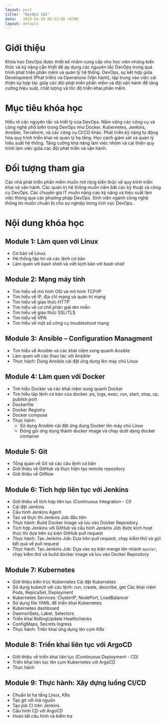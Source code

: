 ```yaml
---
layout: post
title:  "DevOps 101"
date:   2024-04-29 00:53:00 +0700
layout: default
---
```

# Giới thiệu 
Khóa học DevOps được thiết kế nhằm cung cấp cho học viên những kiến thức và kỹ năng cần thiết để áp dụng các nguyên tắc DevOps trong quá trình phát triển phần mềm và quản lý hệ thống. DevOps, sự kết hợp giữa Development (Phát triển) và Operations (Vận hành), tập trung vào việc cải thiện sự hợp tác giữa các đội phát triển phần mềm và đội vận hành để tăng cường hiệu suất, chất lượng và tốc độ triển khai phần mềm.

# Mục tiêu khóa học
Hiểu rõ các nguyên tắc và triết lý của DevOps.
Nắm vững các công cụ và công nghệ phổ biến trong DevOps như Docker, Kubernetes, Jenkins, Ansible, Terraform, và các công cụ CI/CD khác.
Phát triển kỹ năng tự động hóa quy trình triển khai và quản lý hạ tầng.
Học cách giám sát và quản lý hiệu suất hệ thống.
Tăng cường khả năng làm việc nhóm và cải thiện quy trình làm việc giữa các đội phát triển và vận hành.


# Đối tượng tham gia
Các nhà phát triển phần mềm muốn mở rộng kiến thức về quy trình triển khai và vận hành.
Các quản trị hệ thống muốn nắm bắt các kỹ thuật và công cụ DevOps.
Các chuyên gia IT muốn nâng cao kỹ năng và hiệu suất làm việc thông qua các phương pháp DevOps.
Sinh viên ngành công nghệ thông tin muốn chuẩn bị cho sự nghiệp trong lĩnh vực DevOps.


# Nội dung khóa học

## Module 1: Làm quen với Linux
* Cơ bản về Linux
* Hệ thống tập tin và các lệnh cơ bản
* Làm quen với bash shell và viết kịch bản với bash shell

## Module 2: Mạng máy tính
* Tìm hiểu về mô hình OSI và mô hình TCP/IP
* Tìm hiểu về IP, địa chỉ mạng và quản trị mạng
* Tìm hiểu về giao thức HTTP
* Tìm hiểu về cơ chế phân giải tên miền
* Tìm hiểu về giao thức SSL/TLS
* Tìm hiểu về VPN
* Tìm hiểu về một số công cụ troubleshoot mạng

## Module 3: Ansible – Configuration Managment
* Tìm hiểu về Ansible và các khái niệm xung quanh Ansible
* Làm quen với các thao tác với Ansible
* Thực hành: Dùng Ansible cài đặt ứng dụng lên máy chủ Linux

## Module 4: Làm quen với Docker
* Tìm hiểu Docker và các khái niệm xung quanh Docker
* Tìm hiểu tập lệnh cơ bản của docker: ps, logs, exec, run, start, stop, cp, publish port
* Dockerfile
* Docker Registry
* Docker compose
* Thực hành: 
  * Sử dụng Ansible cài đặt ứng dụng Docker lên máy chủ Linux
  * Đóng gói ứng dụng thành docker image và chạy dưới dạng docker container

## Module 5: Git
* Tổng quan về Git và các câu lệnh cơ bản
* Giới thiệu về GitHub và thực hiện tạo remote repository
* Giới thiệu về Gitflow

## Module 6: Tích hợp liên tục với Jenkins
* Giới thiệu về tích hợp liên tục (Continuous Integration - CI)
* Cài đặt Jenkins
* Cấu hình Jenkins Agent
* Tạo và thực thi Jenkins Job đầu tiên
* Thực hành: Build Docker Image và lưu vào Docker Repository
* Tích hợp Jenkins với GitHub và cấu hình Jenkins Job được kích hoạt thực thi dựa trên sự kiện GitHub pull request
* Thực hành: Tạo Jenkins Job: Dựa trên pull request, chạy kiểm thử và gửi kết quả về pull request 
* Thực hành: Tạo Jenkins Job: Dựa vào sự kiện merge lên nhánh `master`, chạy kiểm thử và build docker image và lưu vào Docker Repository

## Module 7: Kubernetes
* Giới thiệu kiến trúc Kubernetes Cài đặt Kubernetes
* Sử dụng kubectl với các lệnh: run, create, describe, get Các khái niệm Pods, RepicaSet, Deployment
* Kubernetes Services: ClusterIP, NodePort, LoadBalancer
* Sử dụng file YAML để triển khai Kubernetes
* Kubernetes dashboard
* DaemonSets, Label, Selectors
* Triển khai RollingUpdate Healthchecks
* ConfigMaps, Secrets Ingress
* Thực hành: Triển khai ứng dụng lên cụm K8s

## Module 8: Triển khai liên tục với ArgoCD
* Giới thiệu về triển khai liên tục (Continuous Deployment - CD)
* Triển khai liên tục lên cụm Kubernetes với ArgoCD
* Thực hành

## Module 9: Thực hành: Xây dựng luồng CI/CD
* Chuẩn bị hạ tầng Linux, K8s
* Tạo git với mã nguồn
* Tạo job CI trên Jenkins
* Cấu hình CD với ArgoCD
* Hoàn tất cấu hình và kiểm tra
